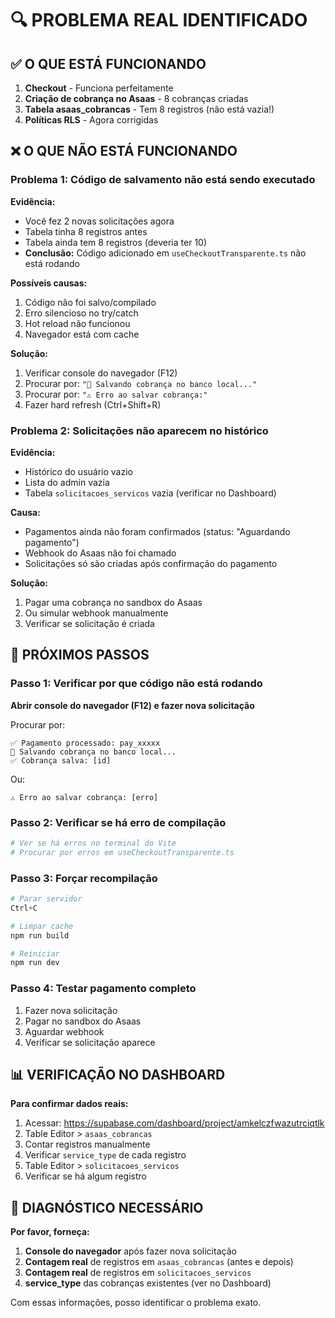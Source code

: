 # 🔍 PROBLEMA REAL IDENTIFICADO

## ✅ O QUE ESTÁ FUNCIONANDO

1. **Checkout** - Funciona perfeitamente
2. **Criação de cobrança no Asaas** - 8 cobranças criadas
3. **Tabela asaas_cobrancas** - Tem 8 registros (não está vazia!)
4. **Políticas RLS** - Agora corrigidas

## ❌ O QUE NÃO ESTÁ FUNCIONANDO

### Problema 1: Código de salvamento não está sendo executado

**Evidência:**
- Você fez 2 novas solicitações agora
- Tabela tinha 8 registros antes
- Tabela ainda tem 8 registros (deveria ter 10)
- **Conclusão:** Código adicionado em `useCheckoutTransparente.ts` não está rodando

**Possíveis causas:**
1. Código não foi salvo/compilado
2. Erro silencioso no try/catch
3. Hot reload não funcionou
4. Navegador está com cache

**Solução:**
1. Verificar console do navegador (F12)
2. Procurar por: `"💾 Salvando cobrança no banco local..."`
3. Procurar por: `"⚠️ Erro ao salvar cobrança:"`
4. Fazer hard refresh (Ctrl+Shift+R)

### Problema 2: Solicitações não aparecem no histórico

**Evidência:**
- Histórico do usuário vazio
- Lista do admin vazia
- Tabela `solicitacoes_servicos` vazia (verificar no Dashboard)

**Causa:**
- Pagamentos ainda não foram confirmados (status: "Aguardando pagamento")
- Webhook do Asaas não foi chamado
- Solicitações só são criadas após confirmação do pagamento

**Solução:**
1. Pagar uma cobrança no sandbox do Asaas
2. Ou simular webhook manualmente
3. Verificar se solicitação é criada

## 🔧 PRÓXIMOS PASSOS

### Passo 1: Verificar por que código não está rodando

**Abrir console do navegador (F12) e fazer nova solicitação**

Procurar por:
```
✅ Pagamento processado: pay_xxxxx
💾 Salvando cobrança no banco local...
✅ Cobrança salva: [id]
```

Ou:
```
⚠️ Erro ao salvar cobrança: [erro]
```

### Passo 2: Verificar se há erro de compilação

```powershell
# Ver se há erros no terminal do Vite
# Procurar por erros em useCheckoutTransparente.ts
```

### Passo 3: Forçar recompilação

```powershell
# Parar servidor
Ctrl+C

# Limpar cache
npm run build

# Reiniciar
npm run dev
```

### Passo 4: Testar pagamento completo

1. Fazer nova solicitação
2. Pagar no sandbox do Asaas
3. Aguardar webhook
4. Verificar se solicitação aparece

## 📊 VERIFICAÇÃO NO DASHBOARD

**Para confirmar dados reais:**

1. Acessar: https://supabase.com/dashboard/project/amkelczfwazutrciqtlk
2. Table Editor > `asaas_cobrancas`
3. Contar registros manualmente
4. Verificar `service_type` de cada registro
5. Table Editor > `solicitacoes_servicos`
6. Verificar se há algum registro

## 🎯 DIAGNÓSTICO NECESSÁRIO

**Por favor, forneça:**

1. **Console do navegador** após fazer nova solicitação
2. **Contagem real** de registros em `asaas_cobrancas` (antes e depois)
3. **Contagem real** de registros em `solicitacoes_servicos`
4. **service_type** das cobranças existentes (ver no Dashboard)

Com essas informações, posso identificar o problema exato.
